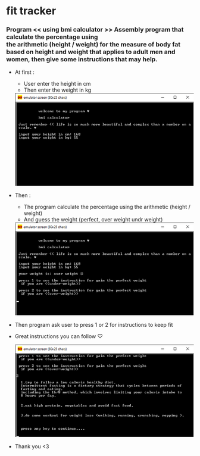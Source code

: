 # fit tracker

### Program << using bmi calculator >> Assembly program that calculate the percentage using <br/>the arithmetic (height / weight) for the measure of body fat based on height and weight that applies to adult men and women, then give some instructions that may help.

- At first :
    - User enter the height in cm
    - Then enter the weight in kg
    
   
    <img src="./assets/pic (1).png">
   
- Then :
    - The program calculate the percentage using the arithmetic (height / weight)
    - And guess the weight (perfect, over weight  undr weight)
    
   
    <img src="./assets/pic (2).png">
   
- Then program ask user to press 1 or 2 for instructions to keep fit
- Great instructions you can follow ♡

 
    <img src="./assets/pic (3).png">
 
- Thank you <3
